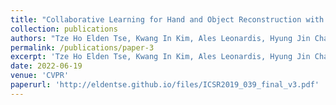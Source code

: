 ```yaml
---
title: "Collaborative Learning for Hand and Object Reconstruction with Attention-guided Graph Convolution"
collection: publications
authors: "Tze Ho Elden Tse, Kwang In Kim, Ales Leonardis, Hyung Jin Chang"
permalink: /publications/paper-3
excerpt: 'Tze Ho Elden Tse, Kwang In Kim, Ales Leonardis, Hyung Jin Chang'
date: 2022-06-19
venue: 'CVPR'
paperurl: 'http://eldentse.github.io/files/ICSR2019_039_final_v3.pdf'
---
```


